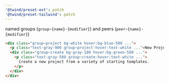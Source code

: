```yaml
---
'@twind/preset-ext': patch
'@twind/preset-tailwind': patch
---
```


named groups (`group~{name}-{modifier}`) and peers (`peer~{name}-{modifier}`)

```html
<div class="group~project bg-white hover:bg-blue-500 ...">
  <p class="text-gray-900 group~project-hover:text-white ...">New Project</p>
  <div class="group~create bg-gray-100 hover:bg-green-500 ...">
    <p class="text-gray-500 group~create-hover:text-white ...">
      Create a new project from a variety of starting templates.
    </p>
  </div>
</div>
```
